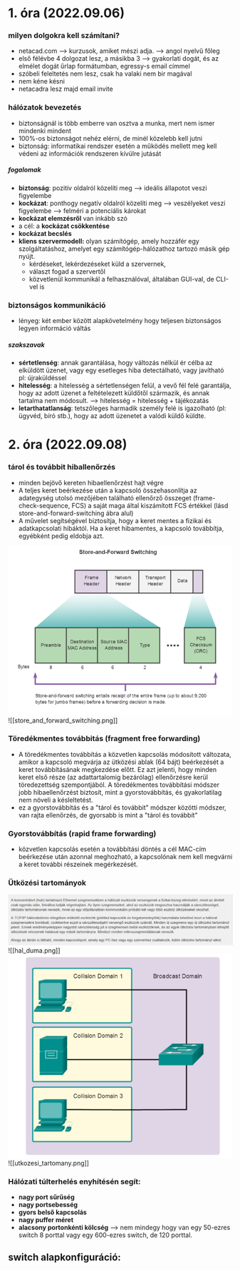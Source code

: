 # 1. óra (2022.09.06)
### milyen dolgokra kell számítani?
- netacad.com --> kurzusok, amiket mészi adja. --> angol nyelvű főleg
- első félévbe 4 dolgozat lesz, a másikba 3 --> gyakorlati dogát, és az elmélet dogát űrlap formátumban, egressy-s email címmel
- szóbeli feleltetés nem lesz, csak ha valaki nem bir magával
- nem kéne késni
- netacadra lesz majd email invite

### hálózatok bevezetés
- biztonságnál is több emberre van osztva a munka, mert nem ismer mindenki mindent
- 100%-os biztonságot nehéz elérni, de minél közelebb kell jutni
- biztonság: informatikai rendszer esetén a működés mellett meg kell védeni az információk rendszeren kívülre jutását

##### fogalomak
- **biztonság**: pozitív oldalról közelíti meg --> ideális állapotot veszi figyelembe
- **kockázat**: ponthogy negatív oldalról közelíti meg --> veszélyeket veszi figyelembe --> felméri a potenciális károkat
- **kockázat elemzésről** van inkább szó
- a cél: a **kockázat csökkentése**
- **kockázat becslés** 
- **kliens szervermodell:** olyan számítógép, amely hozzáfér egy szolgáltatáshoz, amelyet egy számítógép-hálózathoz tartozó másik gép nyújt.
	- kérdéseket, lekérdezéseket küld a szervernek, 
	- választ fogad a szervertől
	- közvetlenül kommunikál a felhasználóval, általában GUI-val, de CLI-vel is

### biztonságos kommunikáció
- lényeg: két ember között alapkövetelmény hogy teljesen biztonságos legyen információ váltás

##### szakszavak
- **sértetlenség**: annak garantálása, hogy változás nélkül ér célba az elküldött üzenet, vagy egy esetleges hiba detectálható, vagy javítható pl: újraküldéssel
- **hitelesség**: a hitelesség a sértetlenségen felül, a vevő fél felé garantálja, hogy az adott üzenet a feltételezett küldőtől származik, és annak tartalma nem módosult. --> hitelesség = hitelesség + tájékozatás
- **letarthatatlanság**: tetszőleges harmadik személy felé is igazolható (pl: ügyvéd, bíró stb.), hogy az adott üzenetet a valódi küldő küldte.

# 2. óra (2022.09.08)
### tárol és továbbit hiballenőrzés 
- minden bejövő kereten hibaellenőrzést hajt végre
- A teljes keret beérkezése után a kapcsoló összehasonlítja az adategység utolsó mezőjében található ellenőrző összeget (frame-check-sequence, FCS) a saját maga által kiszámított FCS értékkel (lásd store-and-forward-switching ábra alul)
- A művelet segítségével biztosítja, hogy a keret mentes a fizikai és adatkapcsolati hibáktól. Ha a keret hibamentes, a kapcsoló továbbítja, egyébként pedig eldobja azt.
<img src="assets/store_and_forward_switching.png">
![[store_and_forward_switching.png]]

### Töredékmentes továbbitás (fragment free forwarding)
- A töredékmentes továbbítás a közvetlen kapcsolás módosított változata, amikor a kapcsoló megvárja az ütközési ablak (64 bájt) beérkezését a keret továbbításának megkezdése előtt. Ez azt jelenti, hogy minden keret első része (az adattartalomig bezárólag) ellenőrzésre kerül töredezettség szempontjából. A töredékmentes továbbítási módszer jobb hibaellenőrzést biztosít, mint a gyorstovábbítás, és gyakorlatilag nem növeli a késleltetést.
- ez a gyorstovábbítás és a "tárol és továbbit" módszer közötti módszer, van rajta ellenőrzés, de gyorsabb is mint a "tárol és továbbít"

### Gyorstovábbítás (rapid frame forwarding)
- közvetlen kapcsolás esetén a továbbítási döntés a cél MAC-cím beérkezése után azonnal meghozható, a kapcsolónak nem kell megvárni a keret további részeinek megérkezését.

### Ütközési tartományok
<img src="assets/hal_duma.png">
![[hal_duma.png]]
<img src="assets/utkozesi_tartomany.png">
![[utkozesi_tartomany.png]]

### Hálózati túlterhelés enyhítésén segít:
- **nagy port sűrűség**
- **nagy portsebesség**
- **gyors belső kapcsolás**
- **nagy puffer méret**
- **alacsony portonkénti kölcség** --> nem mindegy hogy van egy 50-ezres switch 8 porttal vagy egy 600-ezres switch, de 120 porttal.

switch alapkonfiguráció: 
- 
